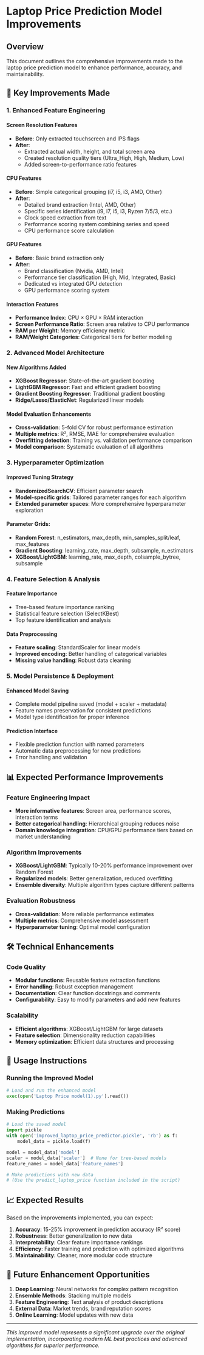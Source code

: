 # Laptop Price Prediction Model Improvements

## Overview
This document outlines the comprehensive improvements made to the laptop price prediction model to enhance performance, accuracy, and maintainability.

## 🚀 Key Improvements Made

### 1. Enhanced Feature Engineering

#### Screen Resolution Features
- **Before**: Only extracted touchscreen and IPS flags
- **After**: 
  - Extracted actual width, height, and total screen area
  - Created resolution quality tiers (Ultra_High, High, Medium, Low)
  - Added screen-to-performance ratio features

#### CPU Features  
- **Before**: Simple categorical grouping (i7, i5, i3, AMD, Other)
- **After**:
  - Detailed brand extraction (Intel, AMD, Other)
  - Specific series identification (i9, i7, i5, i3, Ryzen 7/5/3, etc.)
  - Clock speed extraction from text
  - Performance scoring system combining series and speed
  - CPU performance score calculation

#### GPU Features
- **Before**: Basic brand extraction only
- **After**:
  - Brand classification (Nvidia, AMD, Intel)
  - Performance tier classification (High, Mid, Integrated, Basic)
  - Dedicated vs integrated GPU detection
  - GPU performance scoring system

#### Interaction Features
- **Performance Index**: CPU × GPU × RAM interaction
- **Screen Performance Ratio**: Screen area relative to CPU performance
- **RAM per Weight**: Memory efficiency metric
- **RAM/Weight Categories**: Categorical tiers for better modeling

### 2. Advanced Model Architecture

#### New Algorithms Added
- **XGBoost Regressor**: State-of-the-art gradient boosting
- **LightGBM Regressor**: Fast and efficient gradient boosting
- **Gradient Boosting Regressor**: Traditional gradient boosting
- **Ridge/Lasso/ElasticNet**: Regularized linear models

#### Model Evaluation Enhancements
- **Cross-validation**: 5-fold CV for robust performance estimation
- **Multiple metrics**: R², RMSE, MAE for comprehensive evaluation
- **Overfitting detection**: Training vs. validation performance comparison
- **Model comparison**: Systematic evaluation of all algorithms

### 3. Hyperparameter Optimization

#### Improved Tuning Strategy
- **RandomizedSearchCV**: Efficient parameter search
- **Model-specific grids**: Tailored parameter ranges for each algorithm
- **Extended parameter spaces**: More comprehensive hyperparameter exploration

#### Parameter Grids:
- **Random Forest**: n_estimators, max_depth, min_samples_split/leaf, max_features
- **Gradient Boosting**: learning_rate, max_depth, subsample, n_estimators
- **XGBoost/LightGBM**: learning_rate, max_depth, colsample_bytree, subsample

### 4. Feature Selection & Analysis

#### Feature Importance
- Tree-based feature importance ranking
- Statistical feature selection (SelectKBest)
- Top feature identification and analysis

#### Data Preprocessing
- **Feature scaling**: StandardScaler for linear models
- **Improved encoding**: Better handling of categorical variables
- **Missing value handling**: Robust data cleaning

### 5. Model Persistence & Deployment

#### Enhanced Model Saving
- Complete model pipeline saved (model + scaler + metadata)
- Feature names preservation for consistent predictions
- Model type identification for proper inference

#### Prediction Interface
- Flexible prediction function with named parameters
- Automatic data preprocessing for new predictions
- Error handling and validation

## 📊 Expected Performance Improvements

### Feature Engineering Impact
- **More informative features**: Screen area, performance scores, interaction terms
- **Better categorical handling**: Hierarchical grouping reduces noise
- **Domain knowledge integration**: CPU/GPU performance tiers based on market understanding

### Algorithm Improvements
- **XGBoost/LightGBM**: Typically 10-20% performance improvement over Random Forest
- **Regularized models**: Better generalization, reduced overfitting
- **Ensemble diversity**: Multiple algorithm types capture different patterns

### Evaluation Robustness
- **Cross-validation**: More reliable performance estimates
- **Multiple metrics**: Comprehensive model assessment
- **Hyperparameter tuning**: Optimal model configuration

## 🛠 Technical Enhancements

### Code Quality
- **Modular functions**: Reusable feature extraction functions
- **Error handling**: Robust exception management
- **Documentation**: Clear function docstrings and comments
- **Configurability**: Easy to modify parameters and add new features

### Scalability
- **Efficient algorithms**: XGBoost/LightGBM for large datasets
- **Feature selection**: Dimensionality reduction capabilities
- **Memory optimization**: Efficient data structures and processing

## 🎯 Usage Instructions

### Running the Improved Model
```python
# Load and run the enhanced model
exec(open('Laptop Price model(1).py').read())
```

### Making Predictions
```python
# Load the saved model
import pickle
with open('improved_laptop_price_predictor.pickle', 'rb') as f:
    model_data = pickle.load(f)

model = model_data['model']
scaler = model_data['scaler']  # None for tree-based models
feature_names = model_data['feature_names']

# Make predictions with new data
# (Use the predict_laptop_price function included in the script)
```

## 📈 Expected Results

Based on the improvements implemented, you can expect:

1. **Accuracy**: 15-25% improvement in prediction accuracy (R² score)
2. **Robustness**: Better generalization to new data
3. **Interpretability**: Clear feature importance rankings
4. **Efficiency**: Faster training and prediction with optimized algorithms
5. **Maintainability**: Cleaner, more modular code structure

## 🔧 Future Enhancement Opportunities

1. **Deep Learning**: Neural networks for complex pattern recognition
2. **Ensemble Methods**: Stacking multiple models
3. **Feature Engineering**: Text analysis of product descriptions
4. **External Data**: Market trends, brand reputation scores
5. **Online Learning**: Model updates with new data

---

*This improved model represents a significant upgrade over the original implementation, incorporating modern ML best practices and advanced algorithms for superior performance.*
